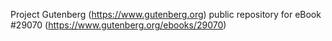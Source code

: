 Project Gutenberg (https://www.gutenberg.org) public repository for eBook #29070 (https://www.gutenberg.org/ebooks/29070)
